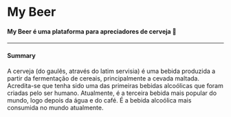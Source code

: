 # My Beer

#### My Beer é uma plataforma para apreciadores de cerveja :beers:

---

#### Summary

A cerveja (do gaulês, através do latim servisia) é uma bebida produzida a partir da fermentação de cereais, principalmente a cevada maltada. Acredita-se que tenha sido uma das primeiras bebidas alcoólicas que foram criadas pelo ser humano. Atualmente, é a terceira bebida mais popular do mundo, logo depois da água e do café. É a bebida alcoólica mais consumida no mundo atualmente.
